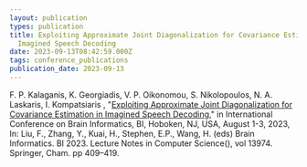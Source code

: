 ```yaml
---
layout: publication
types: publication
title: Exploiting Approximate Joint Diagonalization for Covariance Estimation in
  Imagined Speech Decoding
date: 2023-09-13T08:42:59.000Z
tags: conference_publications
publication_date: 2023-09-13
---
```

F. P. Kalaganis, K. Georgiadis, V. P. Oikonomou, S. Nikolopoulos, N. A. Laskaris, I. Kompatsiaris , "[Exploiting Approximate Joint Diagonalization for Covariance Estimation in Imagined Speech Decoding](https://doi.org/10.1007/978-3-031-43075-6_35)," in International Conference on Brain Informatics, BI, Hoboken, NJ, USA, August 1-3, 2023, In: Liu, F., Zhang, Y., Kuai, H., Stephen, E.P., Wang, H. (eds) Brain Informatics. BI 2023. Lecture Notes in Computer Science(), vol 13974. Springer, Cham. pp 409–419.